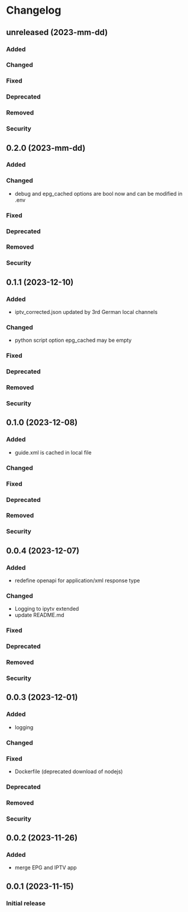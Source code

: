 # Changelog
## unreleased (2023-mm-dd)
### Added
### Changed
### Fixed
### Deprecated
### Removed
### Security
## 0.2.0 (2023-mm-dd)
### Added
### Changed
- debug and epg_cached options are bool now and can be modified in .env
### Fixed
### Deprecated
### Removed
### Security
## 0.1.1 (2023-12-10)
### Added
- iptv_corrected.json updated by 3rd German local channels 
### Changed
- python script option epg_cached may be empty
### Fixed
### Deprecated
### Removed
### Security
## 0.1.0 (2023-12-08)
### Added
- guide.xml is cached in local file
### Changed
### Fixed
### Deprecated
### Removed
### Security
## 0.0.4 (2023-12-07)
### Added
- redefine openapi for application/xml response type
### Changed
- Logging to ipytv extended
- update README.md
### Fixed
### Deprecated
### Removed
### Security
## 0.0.3 (2023-12-01)
### Added
- logging
### Changed
### Fixed
- Dockerfile (deprecated download of nodejs)
### Deprecated
### Removed
### Security
## 0.0.2 (2023-11-26)
### Added
- merge EPG and IPTV app
## 0.0.1 (2023-11-15)
### Initial release